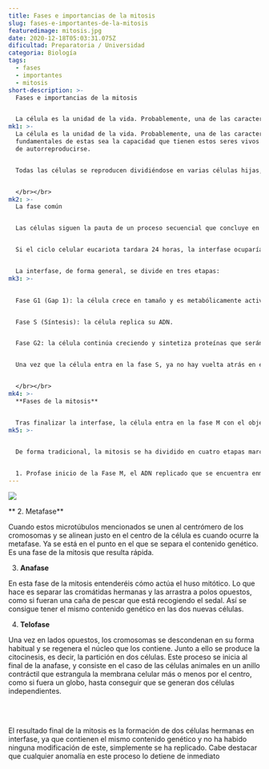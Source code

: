 ```yaml
---
title: Fases e importancias de la mitosis
slug: fases-e-importantes-de-la-mitosis
featuredimage: mitosis.jpg
date: 2020-12-18T05:03:31.075Z
dificultad: Preparatoria / Universidad
categoria: Biología
tags:
  - fases
  - importantes
  - mitosis
short-description: >-
  Fases e importancias de la mitosis 


  La célula es la unidad de la vida. Probablemente, una de las características fundamentales de estas sea la capacidad que tienen estos seres vivos a la hora de autorreproducirse.
mk1: >-
  La célula es la unidad de la vida. Probablemente, una de las características
  fundamentales de estas sea la capacidad que tienen estos seres vivos a la hora
  de autorreproducirse.


  Todas las células se reproducen dividiéndose en varias células hijas, que a su vez pueden seguir proliferando. En el caso que nos pertoca por ser humanos, es decir, en las células eucariotas, existen dos tipos de división: la mitosis y la meiosis. Para esta ocasión, me centraré en la primera de ellas y explicaré las fases de la mitosis que realiza para llevar a cabo la formación de dos células hijas.


  </br></br>
mk2: >-
  La fase común


  Las células siguen la pauta de un proceso secuencial que concluye en la división celular. Este proceso se conoce como ciclo celular. De una forma resumida, el ciclo consiste en preparar la célula para su inminente partición de dos. Este proceso de forma tradicional se ha dividido en dos grandes fases: la interfase y la fase M. Esta última sería propiamente la fase de la mitosis. La interfase es compartida tanto en la mitosis como en la meiosis.


  Si el ciclo celular eucariota tardara 24 horas, la interfase ocuparía 23 de estas, dejando solo una hora para su división. Es normal que tarde tanto, ya que durante esta etapa la célula dobla su tamaño, duplica su contenido genético y prepara las herramientas necesarias para que todo salga bien en la formación de nuevas células.


  La interfase, de forma general, se divide en tres etapas:
mk3: >-
  

  Fase G1 (Gap 1): la célula crece en tamaño y es metabólicamente activa.


  Fase S (Síntesis): la célula replica su ADN.


  Fase G2: la célula continúa creciendo y sintetiza proteínas que serán utilizadas para la mitosis.


  Una vez que la célula entra en la fase S, ya no hay vuelta atrás en el proceso de la división, salvo que se detectase que su ADN está dañado. Las células poseen sistemas de señalización que permite el reconocimiento de su ADN y si algo saliera mal, poder detener el proceso para no ocasionar mayores problemas. Si todo está bien, la célula ya está preparada para su inminente proliferación.


  </br></br>
mk4: >-
  **Fases de la mitosis**


  Tras finalizar la interfase, la célula entra en la fase M con el objetivo de formar nuevas células. La mitosis tiene como resultado dos células hermanas, de igual contenido genético. La mitosis tiene diferencias según la célula eucariota que la realiza, pero todas tienen en común la condensación de los cromosomas, la formación del huso mitótico y la unión de los cromosomas a estos últimos.... muchos conceptos nuevos que iré aclarando.
mk5: >-
  

  De forma tradicional, la mitosis se ha dividido en cuatro etapas marcadas: profase, metafase, anafase y telofase. Para explicar este proceso me centraré en el caso de células humanas.


  1. Profase inicio de la Fase M, el ADN replicado que se encuentra enmarañado se condensa en una forma más compacta conocida como cromosoma. En el caso de los humanos tenemos 23 cromosomas. Como aún está preparándose para dividirse, los cromosomas aún están formados por las dos cromátidas (la original y la copia), unidas por un punto medio conocido como centrómero, dando la imagen típica de una X.
---
```







![](/assets/mitosis1.jpg)



 **   2.  Metafase**

Cuando estos microtúbulos mencionados se unen al centrómero de los cromosomas y se alinean justo en el centro de la célula es cuando ocurre la metafase. Ya se está en el punto en el que se separa el contenido genético. Es una fase de la mitosis que resulta rápida.

3. **Anafase**

En esta fase de la mitosis entenderéis cómo actúa el huso mitótico. Lo que hace es separar las cromátidas hermanas y las arrastra a polos opuestos, como si fueran una caña de pescar que está recogiendo el sedal. Así se consigue tener el mismo contenido genético en las dos nuevas células.

4. **Telofase**

Una vez en lados opuestos, los cromosomas se descondenan en su forma habitual y se regenera el núcleo que los contiene. Junto a ello se produce la citocinesis, es decir, la partición en dos células. Este proceso se inicia al final de la anafase, y consiste en el caso de las células animales en un anillo contráctil que estrangula la membrana celular más o menos por el centro, como si fuera un globo, hasta conseguir que se generan dos células independientes.

</br></br>

El resultado final de la mitosis es la formación de dos células hermanas en interfase, ya que contienen el mismo contenido genético y no ha habido ninguna modificación de este, simplemente se ha replicado. Cabe destacar que cualquier anomalía en este proceso lo detiene de inmediato